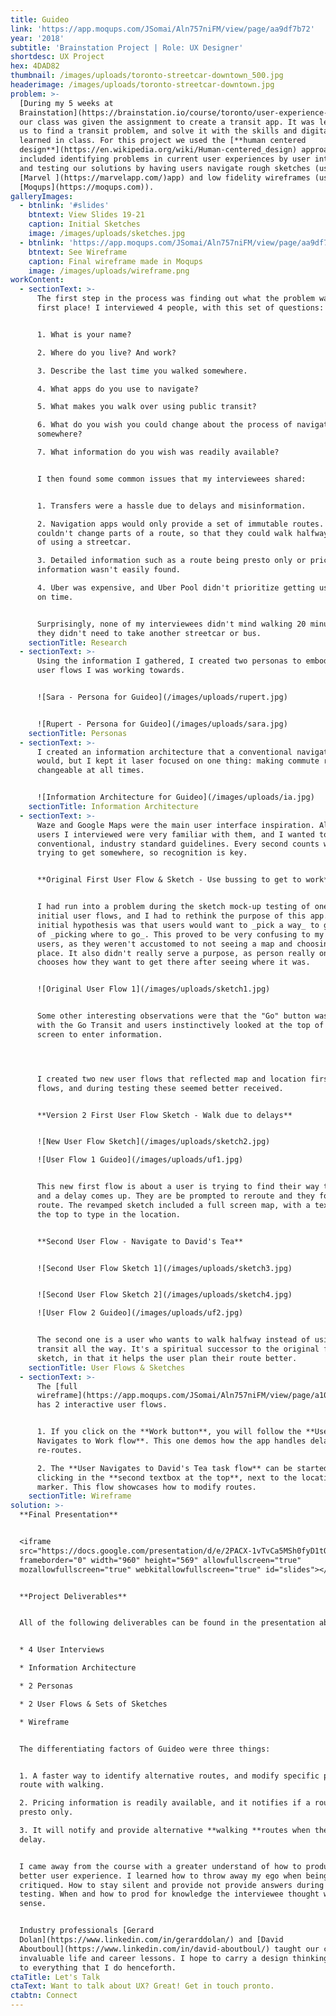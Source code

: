 ```yaml
---
title: Guideo
link: 'https://app.moqups.com/JSomai/Aln757niFM/view/page/aa9df7b72'
year: '2018'
subtitle: 'Brainstation Project | Role: UX Designer'
shortdesc: UX Project
hex: 4DAD82
thumbnail: /images/uploads/toronto-streetcar-downtown_500.jpg
headerimage: /images/uploads/toronto-streetcar-downtown.jpg
problem: >-
  [During my 5 weeks at
  Brainstation](https://brainstation.io/course/toronto/user-experience-design),
  our class was given the assignment to create a transit app. It was left up to
  us to find a transit problem, and solve it with the skills and digital tools
  learned in class. For this project we used the [**human centered
  design**](https://en.wikipedia.org/wiki/Human-centered_design) approach which
  included identifying problems in current user experiences by user interviews
  and testing our solutions by having users navigate rough sketches (using the
  [Marvel ](https://marvelapp.com/)app) and low fidelity wireframes (using
  [Moqups](https://moqups.com)).
galleryImages:
  - btnlink: '#slides'
    btntext: View Slides 19-21
    caption: Initial Sketches
    image: /images/uploads/sketches.jpg
  - btnlink: 'https://app.moqups.com/JSomai/Aln757niFM/view/page/aa9df7b72'
    btntext: See Wireframe
    caption: Final wireframe made in Moqups
    image: /images/uploads/wireframe.png
workContent:
  - sectionText: >-
      The first step in the process was finding out what the problem was in the
      first place! I interviewed 4 people, with this set of questions:


      1. What is your name?

      2. Where do you live? And work?

      3. Describe the last time you walked somewhere.

      4. What apps do you use to navigate?

      5. What makes you walk over using public transit?

      6. What do you wish you could change about the process of navigating
      somewhere?

      7. What information do you wish was readily available?


      I then found some common issues that my interviewees shared:


      1. Transfers were a hassle due to delays and misinformation.

      2. Navigation apps would only provide a set of immutable routes. Users
      couldn't change parts of a route, so that they could walk halfway instead
      of using a streetcar.

      3. Detailed information such as a route being presto only or pricing
      information wasn't easily found.

      4. Uber was expensive, and Uber Pool didn't prioritize getting users there
      on time.


      Surprisingly, none of my interviewees didn't mind walking 20 minutes if
      they didn't need to take another streetcar or bus.
    sectionTitle: Research
  - sectionText: >-
      Using the information I gathered, I created two personas to embody the two
      user flows I was working towards. 


      ![Sara - Persona for Guideo](/images/uploads/rupert.jpg)


      ![Rupert - Persona for Guideo](/images/uploads/sara.jpg)
    sectionTitle: Personas
  - sectionText: >-
      I created an information architecture that a conventional navigational app
      would, but I kept it laser focused on one thing: making commute routes
      changeable at all times.


      ![Information Architecture for Guideo](/images/uploads/ia.jpg)
    sectionTitle: Information Architecture
  - sectionText: >-
      Waze and Google Maps were the main user interface inspiration. All of the
      users I interviewed were very familiar with them, and I wanted to use
      conventional, industry standard guidelines. Every second counts when
      trying to get somewhere, so recognition is key.


      **Original First User Flow & Sketch - Use bussing to get to work**


      I had run into a problem during the sketch mock-up testing of one of my
      initial user flows, and I had to rethink the purpose of this app. My
      initial hypothesis was that users would want to _pick a way_ to go instead
      of _picking where to go_. This proved to be very confusing to my test
      users, as they weren't accustomed to not seeing a map and choosing a
      place. It also didn't really serve a purpose, as person really only
      chooses how they want to get there after seeing where it was.


      ![Original User Flow 1](/images/uploads/sketch1.jpg)


      Some other interesting observations were that the "Go" button was confused
      with the Go Transit and users instinctively looked at the top of the
      screen to enter information.




      I created two new user flows that reflected map and location first user
      flows, and during testing these seemed better received.


      **Version 2 First User Flow Sketch - Walk due to delays**


      ![New User Flow Sketch](/images/uploads/sketch2.jpg)

      ![User Flow 1 Guideo](/images/uploads/uf1.jpg)


      This new first flow is about a user is trying to find their way to work,
      and a delay comes up. They are be prompted to reroute and they follow the
      route. The revamped sketch included a full screen map, with a textbox at
      the top to type in the location. 


      **Second User Flow - Navigate to David's Tea**


      ![Second User Flow Sketch 1](/images/uploads/sketch3.jpg)


      ![Second User Flow Sketch 2](/images/uploads/sketch4.jpg)

      ![User Flow 2 Guideo](/images/uploads/uf2.jpg)


      The second one is a user who wants to walk halfway instead of using public
      transit all the way. It's a spiritual successor to the original first
      sketch, in that it helps the user plan their route better.
    sectionTitle: User Flows & Sketches
  - sectionText: >-
      The [full
      wireframe](https://app.moqups.com/JSomai/Aln757niFM/view/page/a10d02abc)
      has 2 interactive user flows. 


      1. If you click on the **Work button**, you will follow the **User
      Navigates to Work flow**. This one demos how the app handles delays and
      re-routes.

      2. The **User Navigates to David's Tea task flow** can be started by
      clicking in the **second textbox at the top**, next to the location
      marker. This flow showcases how to modify routes.
    sectionTitle: Wireframe
solution: >-
  **Final Presentation**


  <iframe
  src="https://docs.google.com/presentation/d/e/2PACX-1vTvCa5MSh0fyD1tQCqV3YM9CzS3OdqIe2KsXeEfSmFtWMNt9OOAx4u-JJH7P-4TWyqlvBOnMfd0ArB-/embed?start=false&loop=false&delayms=3000"
  frameborder="0" width="960" height="569" allowfullscreen="true"
  mozallowfullscreen="true" webkitallowfullscreen="true" id="slides"></iframe>


  **Project Deliverables**


  All of the following deliverables can be found in the presentation above.


  * 4 User Interviews

  * Information Architecture

  * 2 Personas

  * 2 User Flows & Sets of Sketches

  * Wireframe


  The differentiating factors of Guideo were three things:


  1. A faster way to identify alternative routes, and modify specific parts of a
  route with walking.

  2. Pricing information is readily available, and it notifies if a route is
  presto only.

  3. It will notify and provide alternative **walking **routes when there is a
  delay.


  I came away from the course with a greater understand of how to produce a
  better user experience. I learned how to throw away my ego when being
  critiqued. How to stay silent and provide not provide answers during user
  testing. When and how to prod for knowledge the interviewee thought was common
  sense.


  Industry professionals [Gerard
  Dolan](https://www.linkedin.com/in/gerarddolan/) and [David
  Aboutboul](https://www.linkedin.com/in/david-aboutboul/) taught our class
  invaluable life and career lessons. I hope to carry a design thinking approach
  to everything that I do henceforth.
ctaTitle: Let's Talk
ctaText: Want to talk about UX? Great! Get in touch pronto.
ctabtn: Connect
---
```


